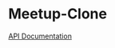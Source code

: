 # Meetup-Clone

[API Documentation](https://github.com/ouStanleyy/Meetup-Clone/wiki/API-Documentation)
